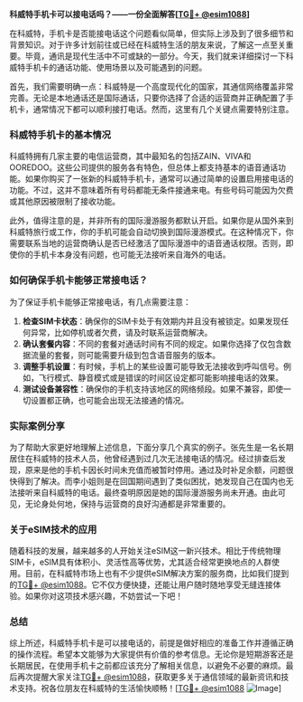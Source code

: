 **科威特手机卡可以接电话吗？——一份全面解答[[TG💪+ @esim1088](https://t.me/s/esim1088)]**

在科威特，手机卡是否能接电话这个问题看似简单，但实际上涉及到了很多细节和背景知识。对于许多计划前往或已经在科威特生活的朋友来说，了解这一点至关重要。毕竟，通讯是现代生活中不可或缺的一部分。今天，我们就来详细探讨一下科威特手机卡的通话功能、使用场景以及可能遇到的问题。

首先，我们需要明确一点：科威特是一个高度现代化的国家，其通信网络覆盖非常完善。无论是本地通话还是国际通话，只要你选择了合适的运营商并正确配置了手机卡，通常情况下都可以顺利接打电话。然而，这里有几个关键点需要特别注意。

### 科威特手机卡的基本情况

科威特拥有几家主要的电信运营商，其中最知名的包括ZAIN、VIVA和OOREDOO。这些公司提供的服务各有特色，但总体上都支持基本的语音通话功能。如果你购买了一张新的科威特手机卡，通常可以通过简单的设置启用接电话的功能。不过，这并不意味着所有号码都能无条件接通来电。有些号码可能因为欠费或其他原因被限制了接收功能。

此外，值得注意的是，并非所有的国际漫游服务都默认开启。如果你是从国外来到科威特旅行或工作，你的手机可能会自动切换到国际漫游模式。在这种情况下，你需要联系当地的运营商确认是否已经激活了国际漫游中的语音通话权限。否则，即使你的手机卡本身没有问题，也可能无法接听来自海外的电话。

### 如何确保手机卡能够正常接电话？

为了保证手机卡能够正常接电话，有几点需要注意：

1. **检查SIM卡状态**：确保你的SIM卡处于有效期内并且没有被锁定。如果发现任何异常，比如停机或者欠费，请及时联系运营商解决。
2. **确认套餐内容**：不同的套餐对通话时间有不同的规定。如果你选择了仅包含数据流量的套餐，则可能需要升级到包含语音服务的版本。
3. **调整手机设置**：有时候，手机上的某些设置可能导致无法接收到呼叫信号。例如，飞行模式、静音模式或是错误的时间区设定都可能影响接电话的效果。
4. **测试设备兼容性**：确保你的手机支持该地区的网络频段。如果不兼容，即使一切设置都正确，也可能会出现无法接通的情况。

### 实际案例分享

为了帮助大家更好地理解上述信息，下面分享几个真实的例子。张先生是一名长期居住在科威特的技术人员，他曾经遇到过几次无法接电话的情况。经过排查后发现，原来是他的手机卡因长时间未充值而被暂时停用。通过及时补足余额，问题很快得到了解决。而李小姐则是在回国期间遇到了类似困扰，她发现自己在国内也无法接听来自科威特的电话。最终查明原因是她的国际漫游服务尚未开通。由此可见，无论身处何地，保持与运营商的良好沟通都是非常重要的。

### 关于eSIM技术的应用

随着科技的发展，越来越多的人开始关注eSIM这一新兴技术。相比于传统物理SIM卡，eSIM具有体积小、灵活性高等优势，尤其适合经常更换地点的人群使用。目前，在科威特市场上也有不少提供eSIM解决方案的服务商，比如我们提到的[TG💪+ @esim1088](https://t.me/s/esim1088)。它不仅方便快捷，还能让用户随时随地享受无缝连接体验。如果你对这项技术感兴趣，不妨尝试一下吧！

### 总结

综上所述，科威特手机卡是可以接电话的，前提是做好相应的准备工作并遵循正确的操作流程。希望本文能够为大家提供有价值的参考信息。无论你是短期游客还是长期居民，在使用手机卡之前都应该充分了解相关信息，以避免不必要的麻烦。最后再次提醒大家关注[TG💪+ @esim1088](https://t.me/s/esim1088)，获取更多关于通信领域的最新资讯和技术支持。祝各位朋友在科威特的生活愉快顺畅！[[TG💪+ @esim1088](https://t.me/s/esim1088) ![Image](https://i.postimg.cc/4NQfJmqS/Snipaste-2025-05-13-00-14-12.png)]